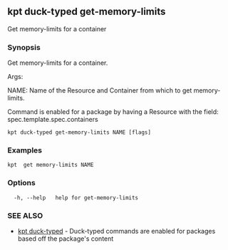 ## kpt duck-typed get-memory-limits

Get memory-limits for a container

### Synopsis

Get memory-limits for a container.

Args:

  NAME:
    Name of the Resource and Container from which to get memory-limits.

Command is enabled for a package by having a Resource with the field: spec.template.spec.containers


```
kpt duck-typed get-memory-limits NAME [flags]
```

### Examples

```
kpt  get memory-limits NAME
```

### Options

```
  -h, --help   help for get-memory-limits
```

### SEE ALSO

* [kpt duck-typed](kpt_duck-typed.md)	 - Duck-typed commands are enabled for packages based off the package's content

